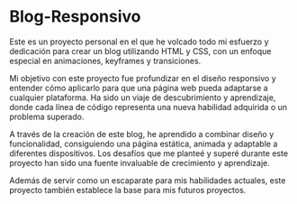 # Blog-Responsivo
Este es un proyecto personal en el que he volcado todo mi esfuerzo y dedicación para crear un blog utilizando HTML y CSS, con un enfoque especial en animaciones, keyframes y transiciones.

Mi objetivo con este proyecto fue profundizar en el diseño responsivo y entender cómo aplicarlo para que una página web pueda adaptarse a cualquier plataforma. Ha sido un viaje de descubrimiento y aprendizaje, donde cada línea de código representa una nueva habilidad adquirida o un problema superado.

A través de la creación de este blog, he aprendido a combinar diseño y funcionalidad, consiguiendo una página estática, animada y adaptable a diferentes dispositivos. Los desafíos que me planteé y superé durante este proyecto han sido una fuente invaluable de crecimiento y aprendizaje.

Además de servir como un escaparate para mis habilidades actuales, este proyecto también establece la base para mis futuros proyectos.

